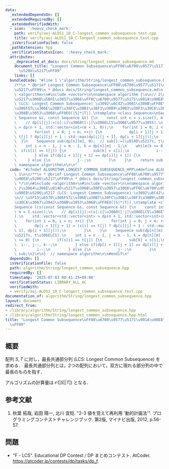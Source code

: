 ```yaml
---
data:
  _extendedDependsOn: []
  _extendedRequiredBy: []
  _extendedVerifiedWith:
  - icon: ':heavy_check_mark:'
    path: verify/aoj-ALDS1_10_C-longest_common_subsequence.test.cpp
    title: verify/aoj-ALDS1_10_C-longest_common_subsequence.test.cpp
  _isVerificationFailed: false
  _pathExtension: hpp
  _verificationStatusIcon: ':heavy_check_mark:'
  attributes:
    _deprecated_at_docs: docs/String/longest_common_subsequence.md
    document_title: "Longest Common Subsequence\uFF08\u6700\u9577\u5171\u901A\u90E8\
      \u5206\u5217\uFF09"
    links: []
  bundledCode: "#line 1 \"algorithm/String/longest_common_subsequence.hpp\"\n\n\n\n\
    /**\n * @brief Longest Common Subsequence\uFF08\u6700\u9577\u5171\u901A\u90E8\u5206\
    \u5217\uFF09\n * @docs docs/String/longest_common_subsequence.md\n */\n\n#include\
    \ <algorithm>\n#include <vector>\n\nnamespace algorithm {\n\n// 2\u3064\u306E\u914D\
    \u5217\u306B\u5BFE\u3057\u3066\uFF0C\u6700\u9577\u5171\u901A\u90E8\u5206\u5217\
    \ (LCS: Longest Common Subsequence) \u3092\u6C42\u3081\u308B\uFF0E\n// \u5F15\u6570\
    \u306FSTL\u306E\u30B7\u30FC\u30B1\u30F3\u30B9\u30B3\u30F3\u30C6\u30CA\u3067\u3042\
    \u308B\u3053\u3068\uFF0EO(|S|*|T|).\ntemplate <class Sequence>\nSequence lcs(const\
    \ Sequence &s, const Sequence &t) {\n    const int n = s.size(), m = t.size();\n\
    \    // dp[i][j]:=(s[:i]\u3068t[:j]\u306ELCS\u306E\u9577\u3055).\n    std::vector<std::vector<int>\
    \ > dp(n + 1, std::vector<int>(m + 1, 0));\n    for(int i = 0; i < n; ++i) {\n\
    \        for(int j = 0; j < m; ++j) {\n            dp[i + 1][j + 1] = (s[i] ==\
    \ t[j] ? dp[i][j] + 1 : std::max(dp[i][j + 1], dp[i + 1][j]));\n        }\n  \
    \  }\n    Sequence sub(dp[n][m], 0);  // sub[]:=(\u914D\u5217s, t\u306ELCS).\n\
    \    int i = n - 1, j = m - 1, k = dp[n][m] - 1;\n    while(k >= 0) {\n      \
    \  if(s[i] == t[j]) {\n            sub[k] = s[i];\n            i--, j--, k--;\n\
    \        } else if(dp[i + 1][j + 1] == dp[i][j + 1]) {\n            i--;\n   \
    \     } else {\n            j--;\n        }\n    }\n    return sub;\n}\n\n}  //\
    \ namespace algorithm\n\n\n"
  code: "#ifndef ALGORITHM_LONGEST_COMMON_SUBSEQUENCE_HPP\n#define ALGORITHM_LONGEST_COMMON_SUBSEQUENCE_HPP\
    \ 1\n\n/**\n * @brief Longest Common Subsequence\uFF08\u6700\u9577\u5171\u901A\
    \u90E8\u5206\u5217\uFF09\n * @docs docs/String/longest_common_subsequence.md\n\
    \ */\n\n#include <algorithm>\n#include <vector>\n\nnamespace algorithm {\n\n//\
    \ 2\u3064\u306E\u914D\u5217\u306B\u5BFE\u3057\u3066\uFF0C\u6700\u9577\u5171\u901A\
    \u90E8\u5206\u5217 (LCS: Longest Common Subsequence) \u3092\u6C42\u3081\u308B\uFF0E\
    \n// \u5F15\u6570\u306FSTL\u306E\u30B7\u30FC\u30B1\u30F3\u30B9\u30B3\u30F3\u30C6\
    \u30CA\u3067\u3042\u308B\u3053\u3068\uFF0EO(|S|*|T|).\ntemplate <class Sequence>\n\
    Sequence lcs(const Sequence &s, const Sequence &t) {\n    const int n = s.size(),\
    \ m = t.size();\n    // dp[i][j]:=(s[:i]\u3068t[:j]\u306ELCS\u306E\u9577\u3055\
    ).\n    std::vector<std::vector<int> > dp(n + 1, std::vector<int>(m + 1, 0));\n\
    \    for(int i = 0; i < n; ++i) {\n        for(int j = 0; j < m; ++j) {\n    \
    \        dp[i + 1][j + 1] = (s[i] == t[j] ? dp[i][j] + 1 : std::max(dp[i][j +\
    \ 1], dp[i + 1][j]));\n        }\n    }\n    Sequence sub(dp[n][m], 0);  // sub[]:=(\u914D\
    \u5217s, t\u306ELCS).\n    int i = n - 1, j = m - 1, k = dp[n][m] - 1;\n    while(k\
    \ >= 0) {\n        if(s[i] == t[j]) {\n            sub[k] = s[i];\n          \
    \  i--, j--, k--;\n        } else if(dp[i + 1][j + 1] == dp[i][j + 1]) {\n   \
    \         i--;\n        } else {\n            j--;\n        }\n    }\n    return\
    \ sub;\n}\n\n}  // namespace algorithm\n\n#endif\n"
  dependsOn: []
  isVerificationFile: false
  path: algorithm/String/longest_common_subsequence.hpp
  requiredBy: []
  timestamp: '2025-07-03 00:41:25+09:00'
  verificationStatus: LIBRARY_ALL_AC
  verifiedWith:
  - verify/aoj-ALDS1_10_C-longest_common_subsequence.test.cpp
documentation_of: algorithm/String/longest_common_subsequence.hpp
layout: document
redirect_from:
- /library/algorithm/String/longest_common_subsequence.hpp
- /library/algorithm/String/longest_common_subsequence.hpp.html
title: "Longest Common Subsequence\uFF08\u6700\u9577\u5171\u901A\u90E8\u5206\u5217\
  \uFF09"
---
```

## 概要

配列 $S, T$ に対し，最長共通部分列 (LCS: Longest Common Subsequence) を求める．
最長共通部分列とは，2つの配列において，双方に現れる部分列の中で最長のものを指す．

アルゴリズムの計算量は $\mathcal{O}(\lvert S \rvert \lvert T \rvert)$ となる．


## 参考文献

1. 秋葉 拓哉, 岩田 陽一, 北川 宜稔. "2-3 値を覚えて再利用 '動的計画法'". プログラミングコンテストチャレンジブック. 第2版, マイナビ出版, 2012, p.56-57.


## 問題

- "F - LCS". Educational DP Contest / DP まとめコンテスト. AtCoder. <https://atcoder.jp/contests/dp/tasks/dp_f>.
